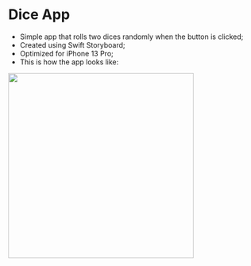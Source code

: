 # Dice App

- Simple app that rolls two dices randomly when the button is clicked;
- Created using Swift Storyboard;
- Optimized for iPhone 13 Pro;
- This is how the app looks like:

<img src="https://raw.githubusercontent.com/hugosilvag6/SWIFT-dice/main/Documentation/screenshot.png" width="373">
